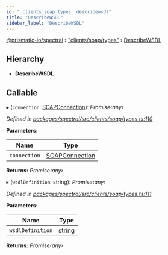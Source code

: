 ```yaml
---
id: "_clients_soap_types_.describewsdl"
title: "DescribeWSDL"
sidebar_label: "DescribeWSDL"
---
```


[@prismatic-io/spectral](../index.md) › ["clients/soap/types"](../modules/_clients_soap_types_.md) › [DescribeWSDL](_clients_soap_types_.describewsdl.md)

## Hierarchy

* **DescribeWSDL**

## Callable

▸ (`connection`: [SOAPConnection](_clients_soap_types_.soapconnection.md)): *Promise‹any›*

*Defined in [packages/spectral/src/clients/soap/types.ts:110](https://github.com/prismatic-io/spectral/blob/v7.6.2/packages/spectral/src/clients/soap/types.ts#L110)*

**Parameters:**

Name | Type |
------ | ------ |
`connection` | [SOAPConnection](_clients_soap_types_.soapconnection.md) |

**Returns:** *Promise‹any›*

▸ (`wsdlDefinition`: string): *Promise‹any›*

*Defined in [packages/spectral/src/clients/soap/types.ts:111](https://github.com/prismatic-io/spectral/blob/v7.6.2/packages/spectral/src/clients/soap/types.ts#L111)*

**Parameters:**

Name | Type |
------ | ------ |
`wsdlDefinition` | string |

**Returns:** *Promise‹any›*
